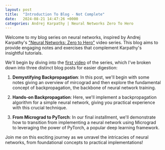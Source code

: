 ```yaml
---
layout: post
title:  "Introduction To Blog - Not Complete"
date:   2024-08-21 14:47:26 +0000
categories: Andrej Karpathy | Neural Networks Zero To Hero
---
```


Welcome to my blog series on neural networks, inspired by Andrej Karpathy's ["Neural Networks: Zero to Hero"][zero2hero-series] video series. This blog aims to provide engaging notes and exercises that complement Karpathy's insightful tutorials.

We'll begin by diving into the [first video][mgrad-video] of the series, which I've broken down into three distinct blog posts for easier digestion:

1. **Demystifying Backpropagation**: In this post, we'll begin with some notes giving an overview of mircograd and then explore the fundamental concept of backpropagation, the backbone of neural network training.

2. **Hands-on Backpropagation**: Here, we'll implement a backpropagation algorithm for a simple neural network, giving you practical experience with this crucial technique.

3. **From Micrograd to PyTorch**: In our final installment, we'll demonstrate how to transition from implementing a neural network using Micrograd to leveraging the power of PyTorch, a popular deep learning framework.

Join me on this exciting journey as we unravel the intricacies of neural networks, from foundational concepts to practical implementations!

[mgrad-video]: https://www.youtube.com/watch?v=VMj-3S1tku0
[mgrad-gh]: https://github.com/karpathy/micrograd
[zero2hero-series]: https://www.youtube.com/playlist?list=PLAqhIrjkxbuWI23v9cThsA9GvCAUhRvKZ